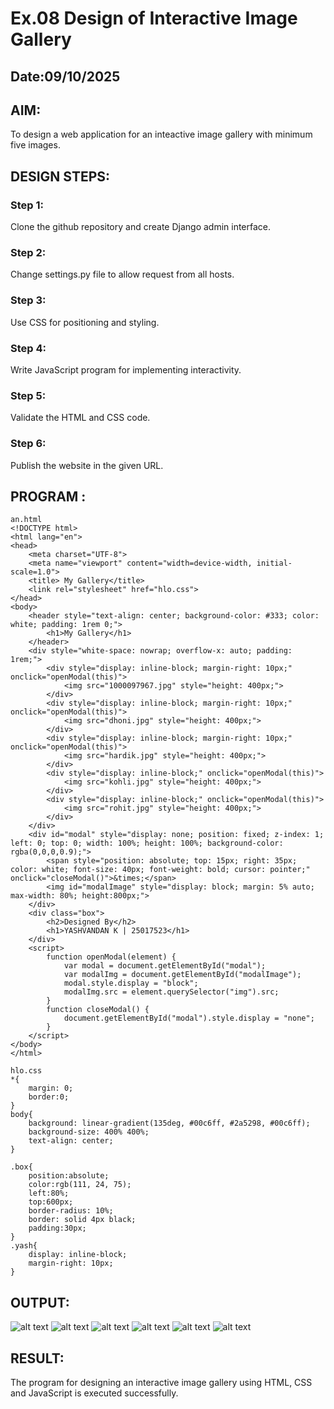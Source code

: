# Ex.08 Design of Interactive Image Gallery
## Date:09/10/2025

## AIM:
To design a web application for an inteactive image gallery with minimum five images.

## DESIGN STEPS:

### Step 1:
Clone the github repository and create Django admin interface.

### Step 2:
Change settings.py file to allow request from all hosts.

### Step 3:
Use CSS for positioning and styling.

### Step 4:
Write JavaScript program for implementing interactivity.

### Step 5:
Validate the HTML and CSS code.

### Step 6:
Publish the website in the given URL.

## PROGRAM :

```
an.html
<!DOCTYPE html>
<html lang="en">
<head>
    <meta charset="UTF-8">
    <meta name="viewport" content="width=device-width, initial-scale=1.0">
    <title> My Gallery</title>
    <link rel="stylesheet" href="hlo.css">
</head>
<body>
    <header style="text-align: center; background-color: #333; color: white; padding: 1rem 0;">
        <h1>My Gallery</h1>
    </header>
    <div style="white-space: nowrap; overflow-x: auto; padding: 1rem;">
        <div style="display: inline-block; margin-right: 10px;" onclick="openModal(this)">
            <img src="1000097967.jpg" style="height: 400px;">
        </div>
        <div style="display: inline-block; margin-right: 10px;" onclick="openModal(this)">
            <img src="dhoni.jpg" style="height: 400px;">
        </div>
        <div style="display: inline-block; margin-right: 10px;" onclick="openModal(this)">
            <img src="hardik.jpg" style="height: 400px;">
        </div>
        <div style="display: inline-block;" onclick="openModal(this)">
            <img src="kohli.jpg" style="height: 400px;">
        </div>
        <div style="display: inline-block;" onclick="openModal(this)">
            <img src="rohit.jpg" style="height: 400px;">
        </div>
    </div>
    <div id="modal" style="display: none; position: fixed; z-index: 1; left: 0; top: 0; width: 100%; height: 100%; background-color: rgba(0,0,0,0.9);">
        <span style="position: absolute; top: 15px; right: 35px; color: white; font-size: 40px; font-weight: bold; cursor: pointer;" onclick="closeModal()">&times;</span>
        <img id="modalImage" style="display: block; margin: 5% auto; max-width: 80%; height:800px;">
    </div>
    <div class="box">
        <h2>Designed By</h2>
        <h1>YASHVANDAN K | 25017523</h1>
    </div>
    <script>
        function openModal(element) {
            var modal = document.getElementById("modal");
            var modalImg = document.getElementById("modalImage");
            modal.style.display = "block";
            modalImg.src = element.querySelector("img").src;
        }
        function closeModal() {
            document.getElementById("modal").style.display = "none";
        }
    </script>
</body>
</html>

hlo.css
*{
    margin: 0;
    border:0;
}
body{
    background: linear-gradient(135deg, #00c6ff, #2a5298, #00c6ff);
    background-size: 400% 400%;
    text-align: center;
}

.box{
    position:absolute;
    color:rgb(111, 24, 75);
    left:80%;
    top:600px;
    border-radius: 10%;
    border: solid 4px black;
    padding:30px;
}
.yash{
    display: inline-block; 
    margin-right: 10px;
}

```

## OUTPUT:
![alt text](<Screenshot 2025-10-18 084132.png>)
![alt text](<Screenshot 2025-10-07 175222.png>)
![alt text](<Screenshot 2025-10-07 175242.png>)
![alt text](<Screenshot 2025-10-07 175257.png>)
![alt text](<Screenshot 2025-10-07 175344.png>)
![alt text](<Screenshot 2025-10-07 175400.png>)


## RESULT:
The program for designing an interactive image gallery using HTML, CSS and JavaScript is executed successfully.
